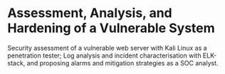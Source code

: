 # Assessment, Analysis, and Hardening of a Vulnerable System

Security assessment of a vulnerable web server with Kali Linux as a penetration tester; Log analysis and incident characterisation with ELK-stack, and proposing alarms and mitigation strategies as a SOC analyst.